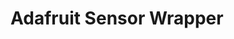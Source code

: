 Adafruit Sensor Wrapper
===============================================================================

